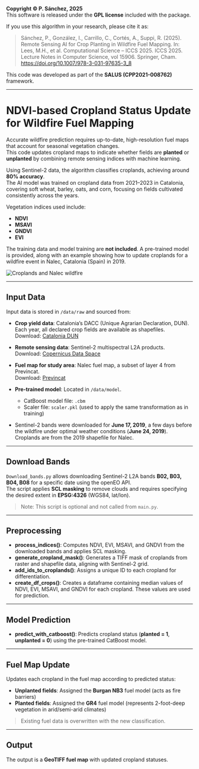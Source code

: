 
**Copyright © P. Sánchez, 2025**  
This software is released under the **GPL license** included with the package.

If you use this algorithm in your research, please cite it as:

> Sánchez, P., González, I., Carrillo, C., Cortés, A., Suppi, R. (2025). Remote Sensing AI for Crop Planting in Wildfire Fuel Mapping. In: Lees, M.H., et al. Computational Science – ICCS 2025. ICCS 2025. Lecture Notes in Computer Science, vol 15906. Springer, Cham. https://doi.org/10.1007/978-3-031-97635-3_8

This code was developed as part of the **SALUS (CPP2021-008762)** framework.

---

# NDVI-based Cropland Status Update for Wildfire Fuel Mapping

Accurate wildfire prediction requires up-to-date, high-resolution fuel maps that account for seasonal vegetation changes.  
This code updates cropland maps to indicate whether fields are **planted** or **unplanted** by combining remote sensing indices with machine learning.

Using Sentinel-2 data, the algorithm classifies croplands, achieving around **80% accuracy**.  
The AI model was trained on cropland data from 2021–2023 in Catalonia, covering soft wheat, barley, oats, and corn, focusing on fields cultivated consistently across the years.

Vegetation indices used include:  

- **NDVI**  
- **MSAVI**  
- **GNDVI**  
- **EVI**

The training data and model training are **not included**. A pre-trained model is provided, along with an example showing how to update croplands for a wildfire event in Nalec, Catalonia (Spain) in 2019.

![Croplands and Nalec wildfire](media/nalec_crops.png "Croplands present and the 2019 Nalec wildfire location")


---

## Input Data

Input data is stored in `/data/raw` and sourced from:

- **Crop yield data**: Catalonia’s DACC (Unique Agrarian Declaration, DUN). Each year, all declared crop fields are available as shapefiles.  
  Download: [Catalonia DUN](https://agricultura.gencat.cat/ca/ambits/desenvolupament-rural/sigpac/mapa-cultius/)

- **Remote sensing data**: Sentinel-2 multispectral L2A products.  
  Download: [Copernicus Data Space](https://browser.dataspace.copernicus.eu/?zoom=5&lat=50.16282&lng=20.78613&themeId=DEFAULT-THEME&visualizationUrl=U2FsdGVkX199UYFt%2B3HBhxqcEczIBYHbIilM%2FQaFo4qdgzaU1ZiWJgnTgXlRtCp0XmueIOGEJPzY99Gln2ozttryqdGrghy3oM62qleGcuRDTTaKYZ18bhZkzPMuMBQ%2B&datasetId=S2_L2A_CDAS&demSource3D=%22MAPZEN%22&cloudCoverage=30&dateMode=SINGLE)

- **Fuel map for study area**: Nalec fuel map, a subset of layer 4 from Previncat.  
  Download: [Previncat](https://previncat.ctfc.cat/)

- **Pre-trained model**: Located in `/data/model`.  
  - CatBoost model file: `.cbm`  
  - Scaler file: `scaler.pkl` (used to apply the same transformation as in training)

- Sentinel-2 bands were downloaded for **June 17, 2019**, a few days before the wildfire under optimal weather conditions (**June 24, 2019**). Croplands are from the 2019 shapefile for Nalec.

---

## Download Bands

`Download_bands.py` allows downloading Sentinel-2 L2A bands **B02, B03, B04, B08** for a specific date using the openEO API.  
The script applies **SCL masking** to remove clouds and requires specifying the desired extent in **EPSG:4326** (WGS84, lat/lon).

> Note: This script is optional and not called from `main.py`.

---

## Preprocessing

- **process_indices()**: Computes NDVI, EVI, MSAVI, and GNDVI from the downloaded bands and applies SCL masking.  
- **generate_cropland_mask()**: Generates a TIFF mask of croplands from raster and shapefile data, aligning with Sentinel-2 grid.  
- **add_ids_to_croplands()**: Assigns a unique ID to each cropland for differentiation.  
- **create_df_crops()**: Creates a dataframe containing median values of NDVI, EVI, MSAVI, and GNDVI for each cropland. These values are used for prediction.

---

## Model Prediction

- **predict_with_catboost()**: Predicts cropland status (**planted = 1**, **unplanted = 0**) using the pre-trained CatBoost model.

---

## Fuel Map Update

Updates each cropland in the fuel map according to predicted status:

- **Unplanted fields**: Assigned the **Burgan NB3** fuel model (acts as fire barriers)  
- **Planted fields**: Assigned the **GR4** fuel model (represents 2-foot-deep vegetation in arid/semi-arid climates)

> Existing fuel data is overwritten with the new classification.

---

## Output

The output is a **GeoTIFF fuel map** with updated cropland statuses.

